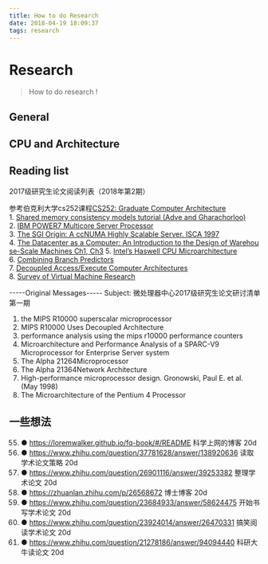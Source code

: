 ```yaml
---
title: How to do Research
date: 2018-04-19 18:09:37
tags: research
---
```


# Research

> How to do research !

## General

## CPU and Architecture

## Reading list
2017级研究生论文阅读列表（2018年第2期）

参考伯克利大学cs252课程[CS252: Graduate Computer Architecture](http://inst.eecs.berkeley.edu/~cs252/sp17/)
1. [Shared memory consistency models tutorial (Adve and Gharachorloo)](http://inst.eecs.berkeley.edu/~cs252/sp17/papers/consistency-tutorial-1995.pdf)
2. [IBM POWER7 Multicore Server Processor](http://inst.eecs.berkeley.edu/~cs252/sp17/papers/POWER7-Server-IBM2011.pdf)
3. [The SGI Origin: A ccNUMA Highly Scalable Server. ISCA 1997](http://inst.eecs.berkeley.edu/~cs252/sp17/papers/Origin2000-isca1997.pdf)
4. [The Datacenter as a Computer: An Introduction to the Design of Warehouse-Scale Machines Ch1, Ch3](http://inst.eecs.berkeley.edu/~cs252/sp17/papers/DatacenterAsAComputer.pdf)
5. [Intel’s Haswell CPU Microarchitecture](http://inst.eecs.berkeley.edu/~cs252/sp17/papers/Intel-Haswell.pdf)
6. [Combining Branch Predictors](http://inst.eecs.berkeley.edu/~cs252/sp17/papers/McFarling-WRL-TN-36.pdf)
7. [Decoupled Access/Execute Computer Architectures](http://inst.eecs.berkeley.edu/~cs252/sp17/papers/Decoupled-smith.1984.tocs.pdf)
8. [Survey of Virtual Machine Research](http://inst.eecs.berkeley.edu/~cs252/sp17/papers/goldberg-vm-survey.pdf)

-----Original Messages-----
Subject: 微处理器中心2017级研究生论文研讨清单 第一期
1. the MIPS R10000 superscalar microprocessor
2. MIPS R10000 Uses Decoupled Architecture
3. performance analysis using the mips r10000 performance counters
4. Microarchitecture and Performance Analysis of a SPARC-V9 Microprocessor for Enterprise Server system
5. The Alpha 21264Microprocessor
6. The Alpha 21364Network Architecture
7. High-performance microprocessor design. Gronowski, Paul E. et al. (May 1998)
8. The Microarchitecture of the Pentium 4 Processor


## 一些想法
55. ●  https://loremwalker.github.io/fq-book/#/README 科学上网的博客 20d
56. ●  https://www.zhihu.com/question/37781628/answer/138920636 读取学术论文策略 20d
57. ●  https://www.zhihu.com/question/26901116/answer/39253382 整理学术论文 20d
58. ●  https://zhuanlan.zhihu.com/p/26568672 博士博客 20d
59. ●  https://www.zhihu.com/question/23684933/answer/58624475 开始书写学术论文 20d
60. ●  https://www.zhihu.com/question/23924014/answer/26470331 搞笑阅读学术论文 20d
61. ●  https://www.zhihu.com/question/21278186/answer/94094440 科研大牛读论文 20d
